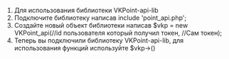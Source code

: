 1. Для использования библиотеки VKPoint-api-lib
  1. Подключите библиотеку написав include 'point_api.php';
  2. Создайте новый объект библиотеки написав $vkp = new VKPoint_api(//id пользователя который получил токен, //Сам токен);
2. Теперь вы подключили библиотеку VKPoint-api-lib, для использования функций используйте $vkp->()

